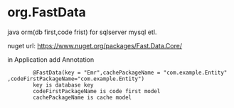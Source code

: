 # org.FastData
java orm(db first,code frist) for sqlserver mysql etl.

nuget url: https://www.nuget.org/packages/Fast.Data.Core/

in Application add Annotation

            @FastData(key = "Emr",cachePackageName = "com.example.Entity" ,codeFirstPackageName="com.example.Entity")
            key is database key 
            codeFirstPackageName is code first model
            cachePackageName is cache model
